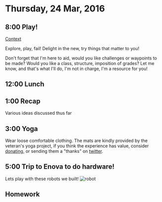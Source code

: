 Thursday, 24 Mar, 2016
======================

8:00 Play!
----------

[Context](https://vimeo.com/160152647)

Explore, play, fail! Delight in the new,
try things that matter to you!

Don't forget that I'm here to aid,
would you like challenges or waypoints to be made?
Would you like a class, structure, imposition of grades?
Let me know, and that's what I'll do,
I'm not in charge, I'm a resource for you!

12:00 Lunch
-----------

1:00 Recap
----------

Various ideas discussed thus far

3:00 Yoga
---------

Wear loose comfortable clothing.
The mats are kindly provided by the veteran's yoga project,
if you think the experience has value, consider [donating](http://www.veteransyogaproject.org/donate.html),
or sending them a "thanks" on [twitter](https://twitter.com/veteransyoga).


5:00 Trip to Enova to do hardware!
----------------------------------

Lets play with these robots we built!
![robot](https://s3.amazonaws.com/josh.cheek/images/scratch/robot.jpg)


Homework
--------
